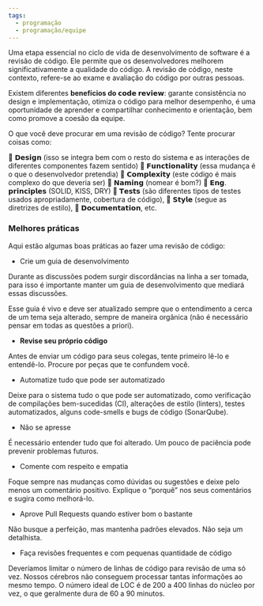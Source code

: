 ```yaml
---
tags:
  - programação
  - programação/equipe
---
```

Uma etapa essencial no ciclo de vida de desenvolvimento de software é a revisão de código. Ele permite que os desenvolvedores melhorem significativamente a qualidade do código. A revisão de código, neste contexto, refere-se ao exame e avaliação do código por outras pessoas.
  
Existem diferentes **benefícios do 𝗰𝗼𝗱𝗲 𝗿𝗲𝘃𝗶𝗲𝘄**: garante consistência no design e implementação, otimiza o código para melhor desempenho, é uma oportunidade de aprender e compartilhar conhecimento e orientação, bem como promove a coesão da equipe.
  
O que você deve procurar em uma revisão de código? Tente procurar coisas como:
  
🔹 𝗗𝗲𝘀𝗶𝗴𝗻 (isso se integra bem com o resto do sistema e as interações de diferentes componentes fazem sentido)
🔹 𝗙𝘂𝗻𝗰𝘁𝗶𝗼𝗻𝗮𝗹𝗶𝘁𝘆 (essa mudança é o que o desenvolvedor pretendia)
🔹 𝗖𝗼𝗺𝗽𝗹𝗲𝘅𝗶𝘁𝘆 (este código é mais complexo do que deveria ser)
🔹 𝗡𝗮𝗺𝗶𝗻𝗴 (nomear é bom?)
🔹 𝗘𝗻𝗴. 𝗽𝗿𝗶𝗻𝗰𝗶𝗽𝗹𝗲𝘀 (SOLID, KISS, DRY)
🔹 𝗧𝗲𝘀𝘁𝘀 (são diferentes tipos de testes usados ​​apropriadamente, cobertura de código),
🔹 𝗦𝘁𝘆𝗹𝗲 (segue as diretrizes de estilo),
🔹 𝗗𝗼𝗰𝘂𝗺𝗲𝗻𝘁𝗮𝘁𝗶𝗼𝗻, etc.

### Melhores práticas

Aqui estão algumas boas práticas ao fazer uma revisão de código:

- Crie um guia de desenvolvimento

Durante as discussões podem surgir discordâncias na linha a ser tomada, para isso é importante manter um guia de desenvolvimento que mediará essas discussões.

Esse guia é vivo e deve ser atualizado sempre que o entendimento a cerca de um tema seja alterado, sempre de maneira orgânica (não é necessário pensar em todas as questões a priori).
  
- **Revise seu próprio código**
  
Antes de enviar um código para seus colegas, tente primeiro lê-lo e entendê-lo. Procure por peças que te confundem você.
   
- Automatize tudo que pode ser automatizado
  
Deixe para o sistema tudo o que pode ser automatizado, como verificação de compilações bem-sucedidas (CI), alterações de estilo (linters), testes automatizados, alguns code-smells e bugs de código (SonarQube).
  
- Não se apresse
  
É necessário entender tudo que foi alterado. Um pouco de paciência pode prevenir problemas futuros.
  
- Comente com respeito e empatia
  
Foque sempre nas mudanças como dúvidas ou sugestões e deixe pelo menos um comentário positivo. Explique o “porquê” nos seus comentários e sugira como melhorá-lo.
  
- Aprove Pull Requests quando estiver bom o bastante
  
Não busque a perfeição, mas mantenha padrões elevados. Não seja um detalhista.
  
- Faça revisões frequentes e com pequenas quantidade de código
  
Deveríamos limitar o número de linhas de código para revisão de uma só vez. Nossos cérebros não conseguem processar tantas informações ao mesmo tempo. O número ideal de LOC é de 200 a 400 linhas do núcleo por vez, o que geralmente dura de 60 a 90 minutos.